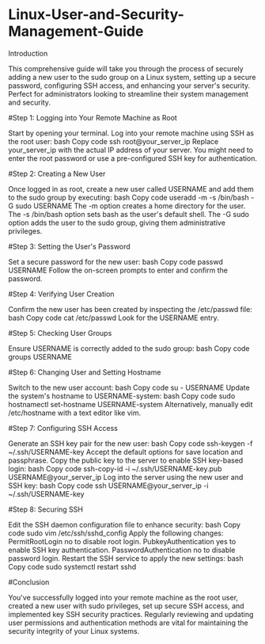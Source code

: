 # Linux-User-and-Security-Management-Guide
Introduction

This comprehensive guide will take you through the process of securely adding a new user to the sudo group on a Linux system, setting up a secure password, configuring SSH access, and enhancing your server's security. Perfect for administrators looking to streamline their system management and security.

#Step 1: Logging into Your Remote Machine as Root

Start by opening your terminal.
Log into your remote machine using SSH as the root user:
bash
Copy code
ssh root@your_server_ip
Replace your_server_ip with the actual IP address of your server. You might need to enter the root password or use a pre-configured SSH key for authentication.

#Step 2: Creating a New User

Once logged in as root, create a new user called USERNAME and add them to the sudo group by executing:
bash
Copy code
useradd -m -s /bin/bash -G sudo USERNAME
The -m option creates a home directory for the user.
The -s /bin/bash option sets bash as the user's default shell.
The -G sudo option adds the user to the sudo group, giving them administrative privileges.

#Step 3: Setting the User's Password

Set a secure password for the new user:
bash
Copy code
passwd USERNAME
Follow the on-screen prompts to enter and confirm the password.

#Step 4: Verifying User Creation

Confirm the new user has been created by inspecting the /etc/passwd file:
bash
Copy code
cat /etc/passwd
Look for the USERNAME entry.

#Step 5: Checking User Groups

Ensure USERNAME is correctly added to the sudo group:
bash
Copy code
groups USERNAME

#Step 6: Changing User and Setting Hostname

Switch to the new user account:
bash
Copy code
su - USERNAME
Update the system's hostname to USERNAME-system:
bash
Copy code
sudo hostnamectl set-hostname USERNAME-system
Alternatively, manually edit /etc/hostname with a text editor like vim.

#Step 7: Configuring SSH Access

Generate an SSH key pair for the new user:
bash
Copy code
ssh-keygen -f ~/.ssh/USERNAME-key
Accept the default options for save location and passphrase.
Copy the public key to the server to enable SSH key-based login:
bash
Copy code
ssh-copy-id -i ~/.ssh/USERNAME-key.pub USERNAME@your_server_ip
Log into the server using the new user and SSH key:
bash
Copy code
ssh USERNAME@your_server_ip -i ~/.ssh/USERNAME-key

#Step 8: Securing SSH

Edit the SSH daemon configuration file to enhance security:
bash
Copy code
sudo vim /etc/ssh/sshd_config
Apply the following changes:
PermitRootLogin no to disable root login.
PubkeyAuthentication yes to enable SSH key authentication.
PasswordAuthentication no to disable password login.
Restart the SSH service to apply the new settings:
bash
Copy code
sudo systemctl restart sshd

#Conclusion

You've successfully logged into your remote machine as the root user, created a new user with sudo privileges, set up secure SSH access, and implemented key SSH security practices. Regularly reviewing and updating user permissions and authentication methods are vital for maintaining the security integrity of your Linux systems.
